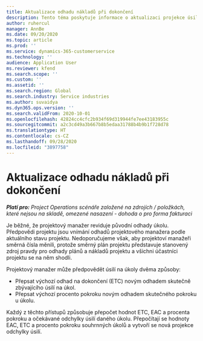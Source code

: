 ```yaml
---
title: Aktualizace odhadu nákladů při dokončení
description: Tento téma poskytuje informace o aktualizaci projekce úsilí na projekt.
author: ruhercul
manager: AnnBe
ms.date: 09/20/2020
ms.topic: article
ms.prod: ''
ms.service: dynamics-365-customerservice
ms.technology: ''
audience: Application User
ms.reviewer: kfend
ms.search.scope: ''
ms.custom: ''
ms.assetid: ''
ms.search.region: Global
ms.search.industry: Service industries
ms.author: suvaidya
ms.dyn365.ops.version: ''
ms.search.validFrom: 2020-10-01
ms.openlocfilehash: 42824cc4cfc2b934f69d319944fe7ee43183955c
ms.sourcegitcommit: a2c3cd49a3b667b8b5edaa31788b4b9b1f728d78
ms.translationtype: HT
ms.contentlocale: cs-CZ
ms.lasthandoff: 09/28/2020
ms.locfileid: "3897758"
---
```

# <a name="update-estimate-at-completion"></a>Aktualizace odhadu nákladů při dokončení

_**Platí pro:** Project Operations scénáře založené na zdrojích / položkách, které nejsou na skladě, omezené nasazení - dohoda o pro forma fakturaci_

Je běžné, že projektový manažer reviduje původní odhady úkolu. Předpovědi projektu jsou vnímání odhadů projektového manažera podle aktuálního stavu projektu. Nedoporučujeme však, aby projektoví manažeři směrná čísla měnili, protože směrný plán projektu představuje stanovený zdroj pravdy pro odhady plánů a nákladů projektu a všichni účastníci projektu se na něm shodli.

Projektový manažer může předpovědět úsilí na úkoly dvěma způsoby:

- Přepsat výchozí odhad na dokončení (ETC) novým odhadem skutečně zbývajícího úsilí na úkol. 
- Přepsat výchozí procento pokroku novým odhadem skutečného pokroku u úkolu.

Každý z těchto přístupů způsobuje přepočet hodnot ETC, EAC a procenta pokroku a očekávané odchylky úsilí daného úkolu. Přepočítají se hodnoty EAC, ETC a procento pokroku souhrnných úkolů a vytvoří se nová projekce odchylky úsilí.
